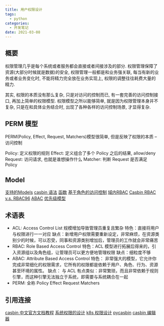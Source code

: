 ```yaml
---
title: 用户权限设计
tags:
  - python
categories:
  - 开发笔记 
date: 2021-03-08
---
```



## 概要

权限管理几乎是每个系统或者服务都会直接或者间接涉及的部分. 权限管理保障了资源(大部分时候就是数据)的安全, 权限管理一般都是和业务强关联, 每当有新的业务或者业务变化时, 不能将精力完全放在业务实现上, 权限的调整往往耗费大量的精力.

其实, 权限的本质没有那么复杂, 只是对访问的控制而已, 有一套完善的访问控制接口, 再加上简单的权限模型. 权限模型之所以能够简单, 就是因为权限管理本身并不复杂, 只是在和具体业务结合时, 出现了各种各样的访问控制场景, 才显得复杂.

## PERM 模型
PERM(Policy, Effect, Request, Matchers)模型很简单, 但是反映了权限的本质 – 访问控制

Policy: 定义权限的规则
Effect: 定义组合了多个 Policy 之后的结果, allow/deny
Request: 访问请求, 也就是谁想操作什么
Matcher: 判断 Request 是否满足 Policy

## Model
[支持的Models](https://casbin.org/docs/zh-CN/model-storage)
[casbin 语法](https://casbin.org/docs/zh-CN/syntax-for-models)
[函数](https://casbin.org/docs/zh-CN/function)
[基于角色的访问控制](https://casbin.org/docs/zh-CN/rbac)
[域内RBAC](https://casbin.org/docs/zh-CN/rbac-with-domains)
[Casbin RBAC v.s. RBAC96](https://casbin.org/docs/zh-CN/rbac-96)
[ABAC](https://casbin.org/docs/zh-CN/abac)
[优先级模型](https://casbin.org/docs/zh-CN/priority-model)

## 术语表
- ACL: Access Control List 规模增加导致管理员重复且繁杂
特色：直接将用户与权限进行一一对应
缺点：新增用户权限需要重新设定，非常麻烦，在资源类别少的时候，可以忍受，同事和资源类别增加后，管理员的工作就会非常痛苦
- RBAC: Role Based Access Control 
特色：ACL 模型进行拓展后得来的，引入资源组以及角色组，让管理员可以更方便地管理权限
缺点：细粒度不够
-  ABAC: Attribute Based Access Control
特色： 非常强大的模型，它允许你完成非常细化的权限需求，它所有的权限都是依赖于用户、角色、行为、资源甚至环境的属性。
缺点： 与 ACL 有点类似：非常繁琐，而且非常依赖于规则引擎，而这种引擎无法独立于系统，即需要与系统耦合在一起
- PERM: 全称 Policy Effect Request Matchers
## 引用连接
[casbin 中文官方文档教程](https://casbin.org/docs/zh-CN/tutorials)
[系统权限的设计](https://github.com/xizhibei/blog/issues/101)
[k8s 权限设计](https://github.com/xizhibei/blog/issues/64)
[pycasbin](https://github.com/pycasbin)
[casbin 编辑器](https://casbin.org/zh-CN/editor)
